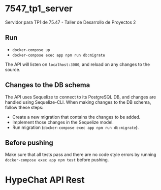 # 7547_tp1_server
Servidor para TP1 de 75.47 - Taller de Desarrollo de Proyectos 2

## Run
* `docker-compose up`
* `docker-compose exec app npm run db:migrate`

The API will listen on `localhost:3000`, and reload on any changes to the source.

## Changes to the DB schema
The API uses Sequelize to connect to its PostgreSQL DB, and changes are handled using Sequelize-CLI. When making changes to the DB schema, follow these steps:

* Create a new migration that contains the changes to be added.
* Implement those changes in the Sequelize model.
* Run migration (`docker-compose exec app npm run db:migrate`).

## Before pushing
Make sure that all tests pass and there are no code style errors by running `docker-compose exec app npm test` before pushing.

# HypeChat API Rest